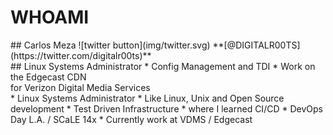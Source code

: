 # WHOAMI

<section>
## Carlos Meza
![twitter button](img/twitter.svg) <!-- .element style="height:1em; border:0; vertical-align:middle" -->
**[@DIGITALR00TS](https://twitter.com/digitalr00ts)<!-- .element style="color:lightgreen" -->**

</section>
<!-- -->

<section>
## Linux Systems Administrator
* Config Management and TDI
* Work on the Edgecast CDN<br/>for Verizon Digital Media Services

<aside class="notes">
* Linux Systems Administrator
* Like Linux, Unix and Open Source development
* Test Driven Infrastructure
  * where I learned CI/CD
  * DevOps Day L.A. / SCaLE 14x
* Currently work at VDMS / Edgecast
</aside>
</section>
<!-- -->

